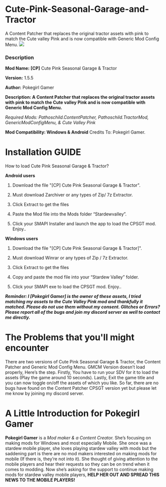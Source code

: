 # **Cute-Pink-Seasonal-Garage-and-Tractor**
A Content Patcher that replaces the original tractor assets with pink to match the Cute valley Pink and is now compatible with Generic Mod Config Menu.
![](https://staticdelivery.nexusmods.com/mods/1303/images/16042/16042-1680010699-1630559833.png)

### **Description**

**Mod Name:** **[CP]** Cute Pink Seasonal Garage & Tractor

**Version:** 1.5.5

**Author:** Pokegirl Gamer

**Description: A Content Patcher that replaces the original tractor assets with pink to match the Cute valley Pink and is now compatible with Generic Mod Config Menu.**

*Required Mods: Pathoschild.ContentPatcher, Pathoschild.TractorMod, GenericModConfigMenu, & Cute Valley Pink*

**Mod Compatibility: Windows & Android**
Credits To: Pokegirl Gamer.

# **Installation GUIDE**

How to load Cute Pink Seasonal Garage & Tractor?


**Android users**


1. Download the file "[CP] Cute Pink Seasonal Garage & Tractor".

2. Must download Zarchiver or any types of Zip/ 7z Extractor.

3. Click Extract to get the files

4. Paste the Mod file into the Mods folder “Stardewvalley”.

5. Click your SMAPI Installer and launch the app to load the CPSGT mod. Enjoy..

**Windows users**

1. Download the file "[CP] Cute Pink Seasonal Garage & Tractor]".

2. Must download Winrar or any types of Zip / 7z Extractor.

3. Click Extract to get the files

4. Copy and paste the mod file into your “Stardew Valley” folder.

5. Click your SMAPI exe to load the CPSGT mod. Enjoy..

***Reminder: I [Pokegirl Gamer] is the owner of these assets, I tried matching my assets to
the Cute Valley Pink mod and thankfully it matched. Please do not use them
without my consent. Glitches or Errors? Please report all of the bugs and join
my discord server as well to contact me directly.***

# **The Problems that you'll might encounter**

There are two versions of Cute Pink Seasonal Garage & Tractor, the Content Patcher and Generic Mod Config Menu.
GMCM Version doesn’t load properly, Here’s the step. Firstly, You have to run
your SDV for it to load the assets (Play the game around 10 seconds). Lastly,
Exit the game title and you can now toggle on/off the assets of which you like.
So far, there are no bugs have found on the Content Patcher CPSGT version yet
but please let me know by joining my discord server.

# **A Little Introduction for Pokegirl Gamer**

**Pokegirl Gamer** is a *Mod maker & a Content Creator.* She’s focusing on making mods for Windows and most especially Mobile. She once was a stardew mobile player, she loves playing stardew valley with mods but the saddening part is there are no mod makers interested on making mods for mobile (If there is, they’re not into it). She thought of giving attention to the mobile players and hear their requests so they can be on trend when it comes to modding. Now she’s asking for the support to continue making mods for stardew valley mobile players, **HELP HER OUT AND SPREAD THIS NEWS TO THE MOBILE PLAYERS!**
